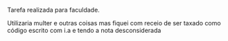 Tarefa realizada para faculdade.

Utilizaria multer e outras coisas mas fiquei com receio de ser taxado como código escrito com i.a e tendo a nota desconsiderada
